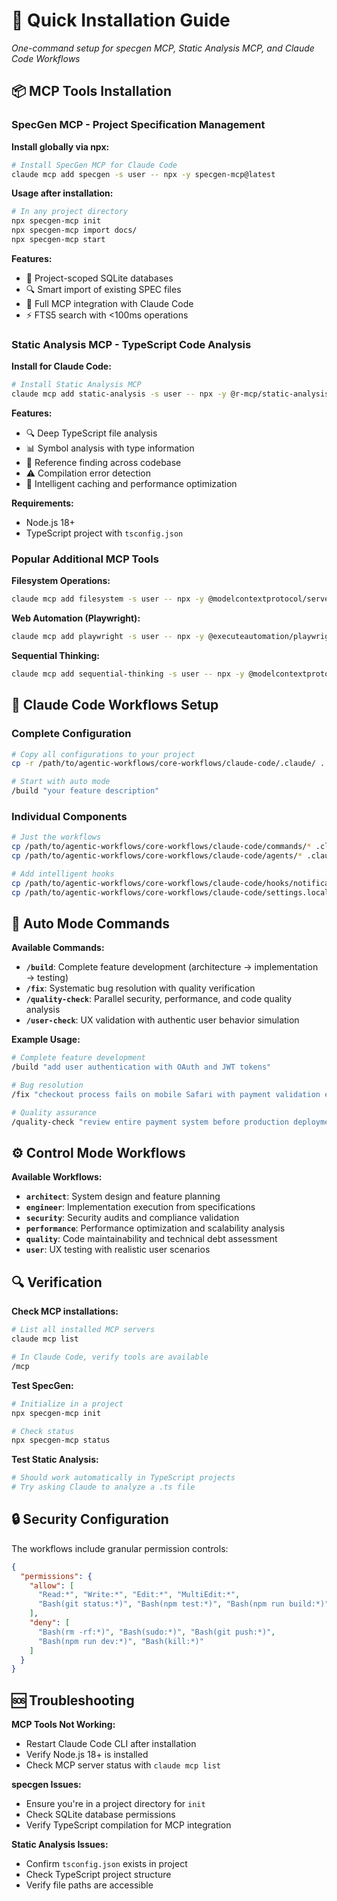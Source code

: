 # 🚀 Quick Installation Guide

*One-command setup for specgen MCP, Static Analysis MCP, and Claude Code Workflows*

## 📦 MCP Tools Installation

### SpecGen MCP - Project Specification Management

**Install globally via npx:**
```bash
# Install SpecGen MCP for Claude Code
claude mcp add specgen -s user -- npx -y specgen-mcp@latest
```

**Usage after installation:**
```bash
# In any project directory
npx specgen-mcp init
npx specgen-mcp import docs/
npx specgen-mcp start
```

**Features:**
- 📁 Project-scoped SQLite databases
- 🔍 Smart import of existing SPEC files  
- 🤖 Full MCP integration with Claude Code
- ⚡ FTS5 search with <100ms operations

### Static Analysis MCP - TypeScript Code Analysis

**Install for Claude Code:**
```bash
# Install Static Analysis MCP
claude mcp add static-analysis -s user -- npx -y @r-mcp/static-analysis@latest
```

**Features:**
- 🔍 Deep TypeScript file analysis
- 📊 Symbol analysis with type information
- 🔗 Reference finding across codebase
- ⚠️ Compilation error detection
- 🚀 Intelligent caching and performance optimization

**Requirements:**
- Node.js 18+
- TypeScript project with `tsconfig.json`

### Popular Additional MCP Tools

**Filesystem Operations:**
```bash
claude mcp add filesystem -s user -- npx -y @modelcontextprotocol/server-filesystem ~/Documents ~/Desktop ~/Downloads ~/Projects
```

**Web Automation (Playwright):**
```bash
claude mcp add playwright -s user -- npx -y @executeautomation/playwright-mcp-server
```

**Sequential Thinking:**
```bash
claude mcp add sequential-thinking -s user -- npx -y @modelcontextprotocol/server-sequential-thinking
```

## 🤖 Claude Code Workflows Setup

### Complete Configuration
```bash
# Copy all configurations to your project
cp -r /path/to/agentic-workflows/core-workflows/claude-code/.claude/ .

# Start with auto mode
/build "your feature description"
```

### Individual Components
```bash
# Just the workflows
cp /path/to/agentic-workflows/core-workflows/claude-code/commands/* .claude/commands/
cp /path/to/agentic-workflows/core-workflows/claude-code/agents/* .claude/agents/

# Add intelligent hooks
cp /path/to/agentic-workflows/core-workflows/claude-code/hooks/notification.sh .claude/hooks/
cp /path/to/agentic-workflows/core-workflows/claude-code/settings.local.json .claude/
```

## 🔧 Auto Mode Commands

**Available Commands:**
- **`/build`**: Complete feature development (architecture → implementation → testing)
- **`/fix`**: Systematic bug resolution with quality verification
- **`/quality-check`**: Parallel security, performance, and code quality analysis  
- **`/user-check`**: UX validation with authentic user behavior simulation

**Example Usage:**
```bash
# Complete feature development
/build "add user authentication with OAuth and JWT tokens"

# Bug resolution
/fix "checkout process fails on mobile Safari with payment validation errors"

# Quality assurance
/quality-check "review entire payment system before production deployment"
```

## ⚙️ Control Mode Workflows

**Available Workflows:**
- **`architect`**: System design and feature planning
- **`engineer`**: Implementation execution from specifications
- **`security`**: Security audits and compliance validation
- **`performance`**: Performance optimization and scalability analysis
- **`quality`**: Code maintainability and technical debt assessment
- **`user`**: UX testing with realistic user scenarios

## 🔍 Verification

**Check MCP installations:**
```bash
# List all installed MCP servers
claude mcp list

# In Claude Code, verify tools are available
/mcp
```

**Test SpecGen:**
```bash
# Initialize in a project
npx specgen-mcp init

# Check status
npx specgen-mcp status
```

**Test Static Analysis:**
```bash
# Should work automatically in TypeScript projects
# Try asking Claude to analyze a .ts file
```

## 🔒 Security Configuration

The workflows include granular permission controls:

```json
{
  "permissions": {
    "allow": [
      "Read:*", "Write:*", "Edit:*", "MultiEdit:*",
      "Bash(git status:*)", "Bash(npm test:*)", "Bash(npm run build:*)"
    ],
    "deny": [
      "Bash(rm -rf:*)", "Bash(sudo:*)", "Bash(git push:*)",
      "Bash(npm run dev:*)", "Bash(kill:*)"
    ]
  }
}
```

## 🆘 Troubleshooting

**MCP Tools Not Working:**
- Restart Claude Code CLI after installation
- Verify Node.js 18+ is installed
- Check MCP server status with `claude mcp list`

**specgen Issues:**
- Ensure you're in a project directory for `init`
- Check SQLite database permissions
- Verify TypeScript compilation for MCP integration

**Static Analysis Issues:**
- Confirm `tsconfig.json` exists in project
- Check TypeScript project structure
- Verify file paths are accessible
